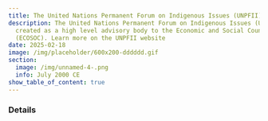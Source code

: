 ```yaml
---
title: The United Nations Permanent Forum on Indigenous Issues (UNPFII) is created.
description: The United Nations Permanent Forum on Indigenous Issues (UNPFII) is
  created as a high level advisory body to the Economic and Social Council
  (ECOSOC). Learn more on the UNPFII website
date: 2025-02-18
image: /img/placeholder/600x200-dddddd.gif
section:
  image: /img/unnamed-4-.png
  info: July 2000 CE
show_table_of_content: true
---
```

### Details
